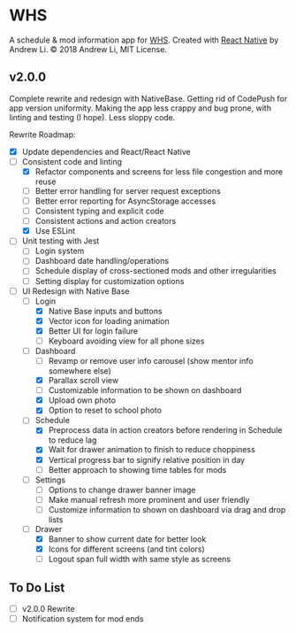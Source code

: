 # WHS

A schedule & mod information app for [WHS](http://whs.westside66.org/). Created
with [React Native](https://facebook.github.io/react-native/) by Andrew Li. © 2018 Andrew Li, MIT License.

## v2.0.0

Complete rewrite and redesign with NativeBase. Getting rid of CodePush for app version uniformity.
Making the app less crappy and bug prone, with linting and  testing (I hope). Less sloppy code.

Rewrite Roadmap:

- [x] Update dependencies and React/React Native
- [ ] Consistent code and linting
  - [x] Refactor components and screens for less file congestion and more reuse
  - [ ] Better error handling for server request exceptions
  - [ ] Better error reporting for AsyncStorage accesses
  - [ ] Consistent typing and explicit code
  - [ ] Consistent actions and action creators
  - [x] Use ESLint
- [ ] Unit testing with Jest
  - [ ] Login system
  - [ ] Dashboard date handling/operations
  - [ ] Schedule display of cross-sectioned mods and other irregularities
  - [ ] Setting display for customization options
- [ ] UI Redesign with Native Base
  - [ ] Login
    - [x] Native Base inputs and buttons
    - [x] Vector icon for loading animation
    - [x] Better UI for login failure
    - [ ] Keyboard avoiding view for all phone sizes
  - [ ] Dashboard
    - [ ] Revamp or remove user info carousel (show mentor info somewhere else)
    - [x] Parallax scroll view
    - [ ] Customizable information to be shown on dashboard
    - [x] Upload own photo
    - [x] Option to reset to school photo
  - [ ] Schedule
    - [x] Preprocess data in action creators before rendering in Schedule to reduce lag
    - [x] Wait for drawer animation to finish to reduce choppiness
    - [x] Vertical progress bar to signify relative position in day
    - [ ] Better approach to showing time tables for mods
  - [ ] Settings
    - [ ] Options to change drawer banner image
    - [ ] Make manual refresh more prominent and user friendly
    - [ ] Customize information to shown on dashboard via drag and drop lists
  - [ ] Drawer
    - [x] Banner to show current date for better look
    - [x] Icons for different screens (and tint colors)
    - [ ] Logout span full width with same style as screens

## To Do List

- [ ] v2.0.0 Rewrite
- [ ] Notification system for mod ends
